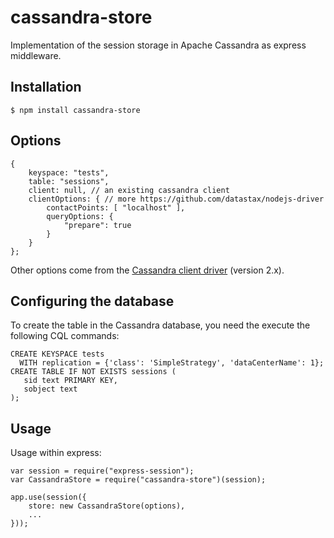 cassandra-store
===============

Implementation of the session storage in Apache Cassandra as express middleware.

## Installation

```
$ npm install cassandra-store
```

## Options

```
{
    keyspace: "tests",
    table: "sessions",
    client: null, // an existing cassandra client
    clientOptions: { // more https://github.com/datastax/nodejs-driver
        contactPoints: [ "localhost" ],
        queryOptions: {
            "prepare": true
        }
    }
};
```

Other options come from the [Cassandra client driver](https://docs.datastax.com/en/developer/nodejs-driver/2.2/nodejs-driver/whatsNew.html) (version 2.x).

## Configuring the database

To create the table in the Cassandra database, you need the execute the
following CQL commands:

```
CREATE KEYSPACE tests
  WITH replication = {'class': 'SimpleStrategy', 'dataCenterName': 1};
CREATE TABLE IF NOT EXISTS sessions (
   sid text PRIMARY KEY,
   sobject text
);
```

## Usage

Usage within express:

```
var session = require("express-session");
var CassandraStore = require("cassandra-store")(session);

app.use(session({
    store: new CassandraStore(options),
    ...
}));
```
